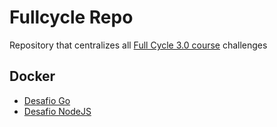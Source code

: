 # Fullcycle Repo
Repository that centralizes all [Full Cycle 3.0 course](https://fullcycle.com.br/) challenges

## Docker
- [Desafio Go](docker/desafio-go)
- [Desafio NodeJS](docker/nginx-com-nodejs)
